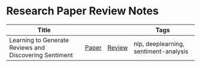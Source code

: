 # Research Paper Review Notes

| Title |  |  | Tags |
|---|---|---|---|
| Learning to Generate Reviews and Discovering Sentiment | [Paper](https://arxiv.org/abs/1704.01444)| [Review](https://github.com/v1n337/research-review-notes/blob/master/reviews/learning-to-generate-reviews-and-discovering-sentiment.md) | nlp, deeplearning, sentiment-analysis |
